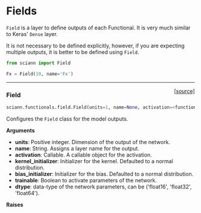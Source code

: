 # Fields

`Field` is a layer to define outputs of each Functional. It is very much similar to Keras' `Dense` layer. 

It is not necessary to be defined explicitly, however, if you are expecting multiple outputs, it is better to be defined using `Field`.  

```python
from sciann import Field

Fx = Field(10, name='Fx')
```

---

<span style="float:right;">[[source]](https://github.com/sciann/sciann/tree/master/sciann/functionals/field.py#L11)</span>
### Field

```python
sciann.functionals.field.Field(units=1, name=None, activation=<function linear at 0x12d2e6048>, kernel_initializer=<keras.initializers.VarianceScaling object at 0x12d38bef0>, bias_initializer=<keras.initializers.RandomUniform object at 0x12d38bf98>, trainable=True, dtype=None)
```

Configures the `Field` class for the model outputs.

__Arguments__

- __units__: Positive integer.
    Dimension of the output of the network.
- __name__: String.
    Assigns a layer name for the output.
- __activation__: Callable.
    A callable object for the activation.
- __kernel_initializer__: Initializer for the kernel.
    Defaulted to a normal distribution.
- __bias_initializer__: Initializer for the bias.
    Defaulted to a normal distribution.
- __trainable__: Boolean to activate parameters of the network.
- __dtype__: data-type of the network parameters, can be
    ('float16', 'float32', 'float64').

__Raises__


    
